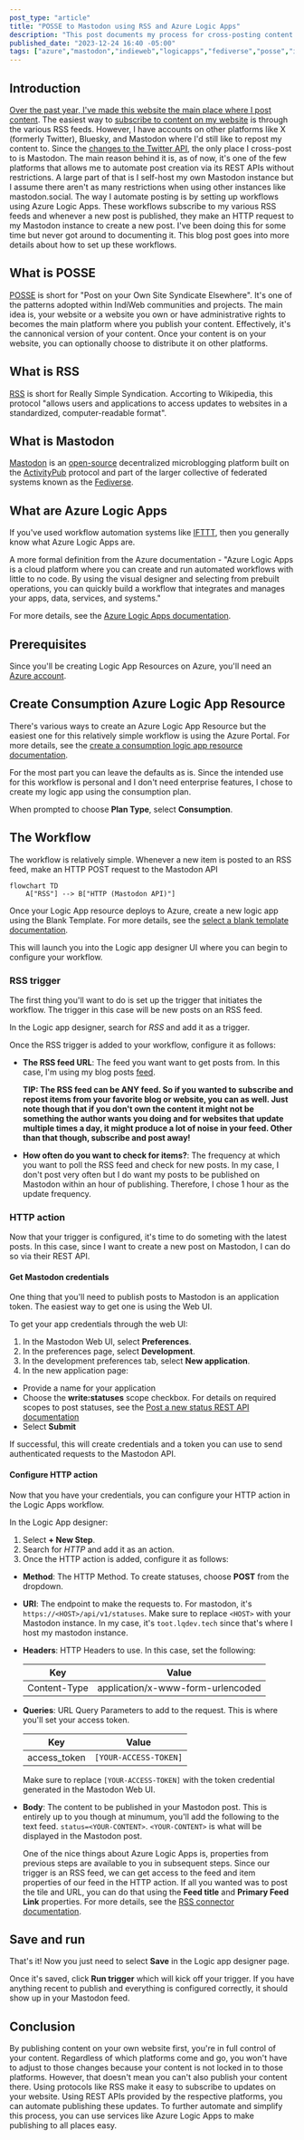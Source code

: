 ```yaml
---
post_type: "article" 
title: "POSSE to Mastodon using RSS and Azure Logic Apps"
description: "This post documents my process for cross-posting content from my website to Mastodon using RSS and Azure Logic Apps"
published_date: "2023-12-24 16:40 -05:00"
tags: ["azure","mastodon","indieweb","logicapps","fediverse","posse","internet","web","blogging","blog","automation","programming","rss"]
---
```


## Introduction

[Over the past year, I've made this website the main place where I post content](/notes/weblogging-rewind-2023/). The easiest way to [subscribe to content on my website](/feed) is through the various RSS feeds. However, I have accounts on other platforms like X (formerly Twitter), Bluesky, and Mastodon where I'd still like to repost my content to. Since the [changes to the Twitter API](https://techcrunch.com/2023/03/29/twitter-announces-new-api-with-only-free-basic-and-enterprise-levels/), the only place I cross-post to is Mastodon. The main reason behind it is, as of now, it's one of the few platforms that allows me to automate post creation via its REST APIs without restrictions. A large part of that is I self-host my own Mastodon instance but I assume there aren't as many restrictions when using other instances like mastodon.social. The way I automate posting is by setting up workflows using Azure Logic Apps. These workflows subscribe to my various RSS feeds and whenever a new post is published, they make an HTTP request to my Mastodon instance to create a new post. I've been doing this for some time but never got around to documenting it. This blog post goes into more details about how to set up these workflows.  

## What is POSSE

[POSSE](https://indieweb.org/POSSE) is short for "Post on your Own Site Syndicate Elsewhere". It's one of the patterns adopted within IndiWeb communities and projects. The main idea is, your website or a website you own or have administrative rights to becomes the main platform where you publish your content. Effectively, it's the cannonical version of your content. Once your content is on your website, you can optionally choose to distribute it on other platforms. 

## What is RSS

[RSS](https://en.wikipedia.org/wiki/RSS) is short for Really Simple Syndication. Accorting to Wikipedia, this protocol "allows users and applications to access updates to websites in a standardized, computer-readable format". 

## What is Mastodon

[Mastodon](https://joinmastodon.org/) is an [open-source](https://github.com/mastodon/mastodon) decentralized microblogging platform built on the [ActivityPub](https://activitypub.rocks/) protocol and part of the larger collective of federated systems known as the [Fediverse](https://fediverse.info/). 

## What are Azure Logic Apps

If you've used workflow automation systems like [IFTTT](https://ifttt.com/), then you generally know what Azure Logic Apps are. 

A more formal definition from the Azure documentation - "Azure Logic Apps is a cloud platform where you can create and run automated workflows with little to no code. By using the visual designer and selecting from prebuilt operations, you can quickly build a workflow that integrates and manages your apps, data, services, and systems."

For more details, see the [Azure Logic Apps documentation](https://learn.microsoft.com/azure/logic-apps/logic-apps-overview).

## Prerequisites

Since you'll be creating Logic App Resources on Azure, you'll need an [Azure account](https://aka.ms/free).

## Create Consumption Azure Logic App Resource

There's various ways to create an Azure Logic App Resource but the easiest one for this relatively simple workflow is using the Azure Portal. For more details, see the [create a consumption logic app resource documentation](https://learn.microsoft.com/azure/logic-apps/quickstart-create-example-consumption-workflow#create-a-consumption-logic-app-resource).

For the most part you can leave the defaults as is. Since the intended use for this workflow is personal and I don't need enterprise features, I chose to create my logic app using the consumption plan. 

When prompted to choose **Plan Type**, select **Consumption**. 

## The Workflow

The workflow is relatively simple. Whenever a new item is posted to an RSS feed, make an HTTP POST request to the Mastodon API

```mermaid
flowchart TD
    A["RSS"] --> B["HTTP (Mastodon API)"]
```

Once your Logic App resource deploys to Azure, create a new logic app using the Blank Template. For more details, see the [select a blank template documentation](https://learn.microsoft.com/azure/logic-apps/quickstart-create-example-consumption-workflow#select-the-blank-template).

This will launch you into the Logic app designer UI where you can begin to configure your workflow.

### RSS trigger

The first thing you'll want to do is set up the trigger that initiates the workflow. The trigger in this case will be new posts on an RSS feed.

In the Logic app designer, search for *RSS* and add it as a trigger.

Once the RSS trigger is added to your workflow, configure it as follows:

- **The RSS feed URL**: The feed you want want to get posts from. In this case, I'm using my blog posts [feed](/posts/feed.xml). 

    **TIP: The RSS feed can be ANY feed. So if you wanted to subscribe and repost items from your favorite blog or website, you can as well. Just note though that if you don't own the content it might not be something the author wants you doing and for websites that update multiple times a day, it might produce a lot of noise in your feed. Other than that though, subscribe and post away!**

- **How often do you want to check for items?**: The frequency at which you want to poll the RSS feed and check for new posts. In my case, I don't post very often but I do want my posts to be published on Mastodon within an hour of publishing. Therefore, I chose 1 hour as the update frequency. 

### HTTP action

Now that your trigger is configured, it's time to do someting with the latest posts. In this case, since I want to create a new post on Mastodon, I can do so via their REST API. 

#### Get Mastodon credentials

One thing that you'll need to publish posts to Mastodon is an application token. The easiest way to get one is using the Web UI. 

To get your app credentials through the web UI:

1. In the Mastodon Web UI, select **Preferences**.
1. In the preferences page, select **Development**.
1. In the development preferences tab, select **New application**.
1. In the new application page:
  - Provide a name for your application
  - Choose the **write:statuses** scope checkbox. For details on required scopes to post statuses, see the [Post a new status REST API documentation](https://docs.joinmastodon.org/methods/statuses/#create)
  - Select **Submit**

If successful, this will create credentials and a token you can use to send authenticated requests to the Mastodon API.

#### Configure HTTP action

Now that you have your credentials, you can configure your HTTP action in the Logic Apps workflow.

In the Logic App designer:

1. Select **+ New Step**.
1. Search for *HTTP* and add it as an action. 
1. Once the HTTP action is added, configure it as follows:

- **Method**: The HTTP Method. To create statuses, choose **POST** from the dropdown.
- **URI**: The endpoint to make the requests to. For mastodon, it's `https://<HOST>/api/v1/statuses`. Make sure to replace `<HOST>` with your Mastodon instance. In my case, it's `toot.lqdev.tech` since that's where I host my mastodon instance. 
- **Headers**: HTTP Headers to use. In this case, set the following:

    | Key | Value |
    | --- | --- |
    | Content-Type | application/x-www-form-urlencoded |

- **Queries**: URL Query Parameters to add to the request. This is where you'll set your access token.

    | Key | Value |
    | --- | --- |
    | access_token | `[YOUR-ACCESS-TOKEN]` |

    Make sure to replace `[YOUR-ACCESS-TOKEN]` with the token credential generated in the Mastodon Web UI.
- **Body**: The content to be published in your Mastodon post. This is entirely up to you though at minumum, you'll add the following to the text feed. `status=<YOUR-CONTENT>`. `<YOUR-CONTENT>` is what will be displayed in the Mastodon post. 

    One of the nice things about Azure Logic Apps is, properties from previous steps are available to you in subsequent steps. Since our trigger is an RSS feed, we can get access to the feed and item properties of our feed in the HTTP action. If all you wanted was to post the tile and URL, you can do that using the **Feed title** and **Primary Feed Link** properties. For more details, see the [RSS connector documentation](https://learn.microsoft.com/connectors/rss/). 

## Save and run

That's it! Now you just need to select **Save** in the Logic app designer page. 

Once it's saved, click **Run trigger** which will kick off your trigger. If you have anything recent to publish and everything is configured correctly, it should show up in your Mastodon feed.

## Conclusion

By publishing content on your own website first, you're in full control of your content. Regardless of which platforms come and go, you won't have to adjust to those changes because your content is not locked in to those platforms. However, that doesn't mean you can't also publish your content there. Using protocols like RSS make it easy to subscribe to updates on your website. Using REST APIs provided by the respective platforms, you can automate publishing these updates. To further automate and simplify this process, you can use services like Azure Logic Apps to make publishing to all places easy. 